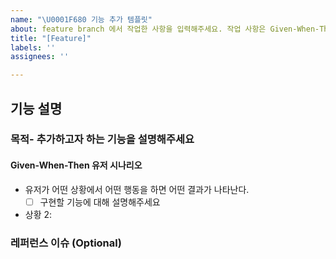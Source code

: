 ```yaml
---
name: "\U0001F680 기능 추가 템플릿"
about: feature branch 에서 작업한 사항을 입력해주세요. 작업 사항은 Given-When-Then 형식으로 작성됩니다.
title: "[Feature]"
labels: ''
assignees: ''

---
```


## 기능 설명

### 목적- 추가하고자 하는 기능을 설명해주세요

#### Given-When-Then 유저 시나리오

- 유저가 어떤 상황에서 어떤 행동을 하면 어떤 결과가 나타난다.
  - [ ] 구현할 기능에 대해 설명해주세요

- 상황 2:

### 레퍼런스 이슈 (Optional)
